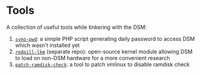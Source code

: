 # Tools

A collection of useful tools while tinkering with the DSM:

1. [`syno-pwd`](syno-pwd.php): a simple PHP script generating daily password to access DSM which wasn't installed yet
2. [`redpill-lkm`](https://github.com/RedPill-TTG/redpill-lkm) (separate repo): open-source kernel module allowing DSM
   to load on non-DSM hardware for a more convenient research
3. [`patch-ramdisk-check`](patch-ramdisk-check.php): a tool to patch vmlinux to disable ramdisk check
